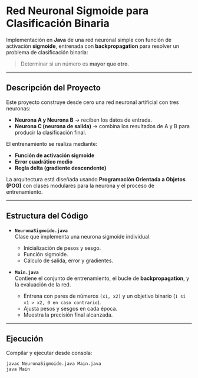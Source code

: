 # Red Neuronal Sigmoide para Clasificación Binaria

Implementación en **Java** de una red neuronal simple con función de activación **sigmoide**, entrenada con **backpropagation** para resolver un problema de clasificación binaria:  
> Determinar si un número es **mayor que otro**.

---

## Descripción del Proyecto
Este proyecto construye desde cero una red neuronal artificial con tres neuronas:
- **Neurona A y Neurona B** → reciben los datos de entrada.  
- **Neurona C (neurona de salida)** → combina los resultados de A y B para producir la clasificación final.  

El entrenamiento se realiza mediante:
- **Función de activación sigmoide**
- **Error cuadrático medio**
- **Regla delta (gradiente descendente)**  

La arquitectura está diseñada usando **Programación Orientada a Objetos (POO)** con clases modulares para la neurona y el proceso de entrenamiento.

---

## Estructura del Código
- **`NeuronaSigmoide.java`**  
  Clase que implementa una neurona sigmoide individual.  
  - Inicialización de pesos y sesgo.  
  - Función sigmoide.  
  - Cálculo de salida, error y gradientes.  

- **`Main.java`**  
  Contiene el conjunto de entrenamiento, el bucle de **backpropagation**, y la evaluación de la red.  
  - Entrena con pares de números `(x1, x2)` y un objetivo binario (`1 si x1 > x2, 0 en caso contrario`).  
  - Ajusta pesos y sesgos en cada época.  
  - Muestra la precisión final alcanzada.  

---

## Ejecución
Compilar y ejecutar desde consola:

```bash
javac NeuronaSigmoide.java Main.java
java Main
